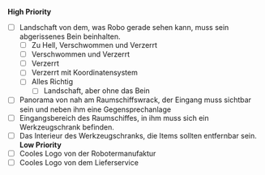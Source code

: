 __High Priority__
- [ ] Landschaft von dem, was Robo gerade sehen kann, muss sein abgerissenes Bein beinhalten.
  - [ ] Zu Hell, Verschwommen und Verzerrt
  - [ ] Verschwommen und Verzerrt
  - [ ] Verzerrt
  - [ ] Verzerrt mit Koordinatensystem
  - [ ] Alles Richtig
    - [ ] Landschaft, aber ohne das Bein
- [ ] Panorama von nah am Raumschiffswrack, der Eingang muss sichtbar sein und neben ihm eine Gegensprechanlage
- [ ] Eingangsbereich des Raumschiffes, in ihm muss sich ein Werkzeugschrank befinden.
- [ ] Das Interieur des Werkzeugschranks, die Items sollten entfernbar sein.
__Low Priority__
- [ ] Cooles Logo von der Robotermanufaktur
- [ ] Cooles Logo von dem Lieferservice
